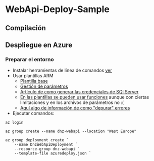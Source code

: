 # WebApi-Deploy-Sample
## Compilación
## Despliegue en Azure
### Preparar el entorno
- Instalar herramientas de línea de comandos [ver](https://docs.microsoft.com/es-es/cli/azure/install-azure-cli?view=azure-cli-latest)
- Usar plantillas ARM
   - [Plantilla base](https://azure.microsoft.com/es-es/resources/templates/201-web-app-sql-database/)
   - [Gestión de parámetros](https://docs.microsoft.com/en-us/azure/azure-resource-manager/resource-manager-templates-parameters)
   - [Artículo de como generar las credenciales de SQl Server](https://www.vivien-chevallier.com/Articles/deploying-a-web-app-and-an-azure-sql-database-with-arm-template-without-providing-any-password)
   - [En las plantillas se pueden usar funciones](https://docs.microsoft.com/en-us/azure/azure-resource-manager/resource-group-template-functions-string) aunque con ciertas limitaciones y en los archivos de parámetros no :(
   - [Aquí algo de información de como "depurar" errores](https://docs.microsoft.com/en-us/azure/azure-resource-manager/resource-manager-troubleshoot-tips)
- Ejecutar comandos:
```
az login

az group create --name dnz-webapi --location "West Europe"

az group deployment create `
    --name DnzWebApiDeployment `
    --resource-group dnz-webapi `
    --template-file azuredeploy.json `
```